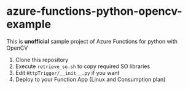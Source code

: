 # azure-functions-python-opencv-example
This is **unofficial** sample project of Azure Functions for python with OpenCV


1. Clone this repository
1. Execute `retrieve_so.sh` to copy required SO libraries
1. Edit `HttpTrigger/__init__.py` if you want
1. Deploy to your Function App (Linux and Consumption plan)
